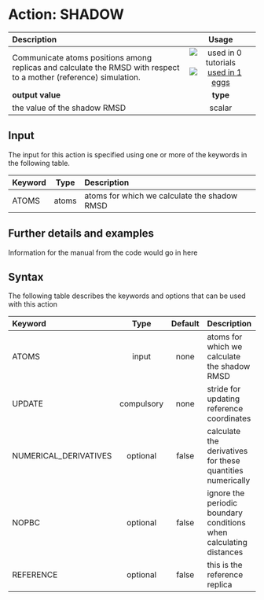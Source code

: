 # Action: SHADOW

| Description    | Usage |
|:--------|:--------:|
| Communicate atoms positions among replicas and calculate the RMSD with respect to a mother (reference) simulation. | ![used in 0 tutorials](https://img.shields.io/badge/tutorials-0-red.svg)[![used in 1 eggs](https://img.shields.io/badge/nest-1-green.svg)](https://www.plumed-nest.org/browse.html?search=SHADOW)|
 | **output value** | **type** |
| the value of the shadow RMSD | scalar |

## Input

The input for this action is specified using one or more of the keywords in the following table.

| Keyword |  Type | Description |
|:--------|:------:|:-----------|
| ATOMS | atoms | atoms for which we calculate the shadow RMSD |


## Further details and examples 
Information for the manual from the code would go in here 
## Syntax 
The following table describes the keywords and options that can be used with this action 

| Keyword | Type | Default | Description |
|:-------|:----:|:-------:|:-----------|
| ATOMS | input | none | atoms for which we calculate the shadow RMSD |
| UPDATE | compulsory | none | stride for updating reference coordinates |
| NUMERICAL_DERIVATIVES | optional | false |  calculate the derivatives for these quantities numerically |
| NOPBC | optional | false |  ignore the periodic boundary conditions when calculating distances |
| REFERENCE | optional | false |  this is the reference replica |
